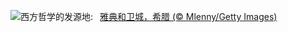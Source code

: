![](https://www.bing.com/th?id=OHR.AthensAcropolis_ZH-CN9942357439_UHD.jpg&w=1000)西方哲学的发源地:&nbsp;&ensp;[雅典和卫城，希腊 (© Mlenny/Getty Images)](https://www.bing.com/th?id=OHR.AthensAcropolis_ZH-CN9942357439_UHD.jpg)
<br><br/>
